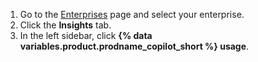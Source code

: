 1. Go to the [Enterprises](https://github.com/settings/enterprises) page and select your enterprise.
1. Click the **Insights** tab.
1. In the left sidebar, click **{% data variables.product.prodname_copilot_short %} usage**.
